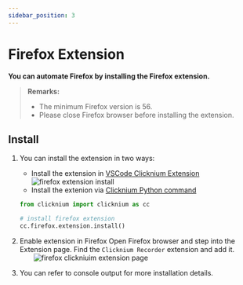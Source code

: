 ```yaml
---
sidebar_position: 3
---
```

# Firefox Extension

**You can automate Firefox by installing the Firefox extension.**

> **Remarks:**
>
>- The minimum Firefox version is 56.
>- Please close Firefox browser before installing the extension.

## Install

1. You can install the extension in two ways:

    - Install the extension in [VSCode Clicknium Extension](./../../tutorial/vscode/vscode.md)  
        ![firefox extension install](../../img/firefox_ext_install.png)
    - Install the extenion via [Clicknium Python command](./../../references/python/webdriver/webextension/webextension.md)  

    ```python
    from clicknium import clicknium as cc

    # install firefox extension
    cc.firefox.extension.install()
    ```

2. Enable extension in Firefox 
    Open Firefox browser and step into the Extension page. Find the `Clicknium Recorder` extension and add it.  
    &emsp;&emsp;![firefox clickniuim extension page](../../img/firefox_extension_enable_on.png)

3. You can refer to console output for more installation details.